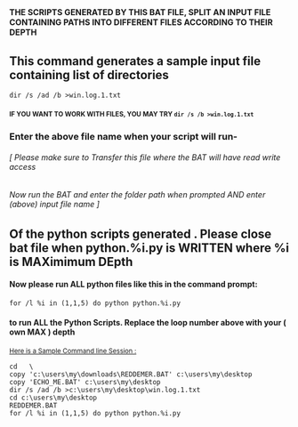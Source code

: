 ## <sup><sup>THE SCRIPTS GENERATED BY THIS BAT FILE, SPLIT AN INPUT FILE CONTAINING PATHS INTO DIFFERENT FILES ACCORDING TO THEIR DEPTH</sup></sup>

## This command generates a sample input file containing list of directories
`dir /s /ad /b >win.log.1.txt`

#### <sup>IF YOU WANT TO WORK WITH FILES, YOU MAY TRY `dir /s /b >win.log.1.txt`</sup>
### Enter the above file name when your script will run-
###### [ Please make sure to Transfer this file where the BAT will have read write access
###### Now run the BAT and enter the folder path when prompted AND enter (above) input file name ]



## Of the python scripts generated . Please close bat file when python.%i.py is WRITTEN where %i is MAXimimum DEpth


####  Now please run ALL python files like this in the command prompt:
``for /l %i in (1,1,5) do python python.%i.py``

####  to run ALL the Python Scripts. Replace the loop number above with your ( own MAX ) depth
<sup><ins>Here is a Sample Command line Session :</ins>
```
cd   \
copy 'c:\users\my\downloads\REDDEMER.BAT' c:\users\my\desktop
copy 'ECHO_ME.BAT' c:\users\my\desktop
dir /s /ad /b >c:\users\my\desktop\win.log.1.txt
cd c:\users\my\desktop
REDDEMER.BAT
for /l %i in (1,1,5) do python python.%i.py
```







